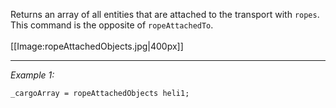 Returns an array of all entities that are attached to the transport with `ropes`. This command is the opposite of `ropeAttachedTo`.<br><br>
[[Image:ropeAttachedObjects.jpg|400px]]


---
*Example 1:*
```sqf
_cargoArray = ropeAttachedObjects heli1;
```